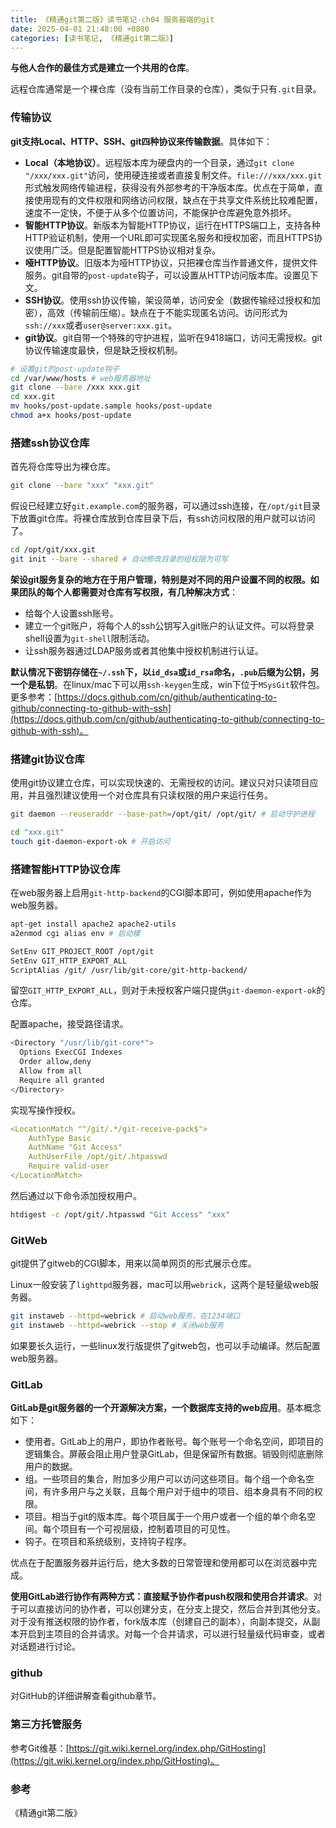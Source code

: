 ```yaml
---
title: 《精通git第二版》读书笔记·ch04 服务器端的git
date: 2025-04-01 21:48:00 +0800
categories: [读书笔记, 《精通git第二版》]
---
```


**与他人合作的最佳方式是建立一个共用的仓库**。

远程仓库通常是一个裸仓库（没有当前工作目录的仓库），类似于只有`.git`目录。

### 传输协议

**git支持Local、HTTP、SSH、git四种协议来传输数据**。具体如下：
- **Local（本地协议）**。远程版本库为硬盘内的一个目录，通过`git clone "/xxx/xxx.git"`访问，使用硬连接或者直接复制文件。`file:///xxx/xxx.git`形式触发网络传输进程，获得没有外部参考的干净版本库。优点在于简单，直接使用现有的文件权限和网络访问权限，缺点在于共享文件系统比较难配置，速度不一定快，不便于从多个位置访问，不能保护仓库避免意外损坏。
- **智能HTTP协议**。新版本为智能HTTP协议，运行在HTTPS端口上，支持各种HTTP验证机制，使用一个URL即可实现匿名服务和授权加密，而且HTTPS协议使用广泛。但是配置智能HTTPS协议相对复杂。
- **哑HTTP协议**。旧版本为哑HTTP协议，只把裸仓库当作普通文件，提供文件服务。git自带的`post-update`钩子，可以设置从HTTP访问版本库。设置见下文。
- **SSH协议**。使用ssh协议传输，架设简单，访问安全（数据传输经过授权和加密），高效（传输前压缩）。缺点在于不能实现匿名访问。访问形式为`ssh://xxx`或者`user@server:xxx.git`。
- **git协议**。git自带一个特殊的守护进程，监听在9418端口，访问无需授权。git协议传输速度最快，但是缺乏授权机制。

```bash
# 设置git的post-update钩子
cd /var/www/hosts # web服务器地址
git clone --bare /xxx xxx.git
cd xxx.git
mv hooks/post-update.sample hooks/post-update
chmod a+x hooks/post-update
```

### 搭建ssh协议仓库

首先将仓库导出为裸仓库。

```bash
git clone --bare "xxx" "xxx.git"
```

假设已经建立好`git.example.com`的服务器，可以通过ssh连接，在`/opt/git`目录下放置git仓库。将裸仓库放到仓库目录下后，有ssh访问权限的用户就可以访问了。

```bash
cd /opt/git/xxx.git
git init --bare --shared # 自动修改目录的组权限为可写
```

**架设git服务复杂的地方在于用户管理，特别是对不同的用户设置不同的权限。如果团队的每个人都需要对仓库有写权限，有几种解决方式**：
- 给每个人设置ssh账号。
- 建立一个git账户，将每个人的ssh公钥写入git账户的认证文件。可以将登录shell设置为`git-shell`限制活动。
- 让ssh服务器通过LDAP服务或者其他集中授权机制进行认证。

**默认情况下密钥存储在`~/.ssh`下，以`id_dsa`或`id_rsa`命名，`.pub`后缀为公钥，另一个是私钥**。在linux/mac下可以用`ssh-keygen`生成，win下位于`MSysGit`软件包。更多参考：[https://docs.github.com/cn/github/authenticating-to-github/connecting-to-github-with-ssh](https://docs.github.com/cn/github/authenticating-to-github/connecting-to-github-with-ssh)。

### 搭建git协议仓库

使用git协议建立仓库，可以实现快速的、无需授权的访问。建议只对只读项目应用，并且强烈建议使用一个对仓库具有只读权限的用户来运行任务。

```bash
git daemon --reuseraddr --base-path=/opt/git/ /opt/git/ # 启动守护进程

cd "xxx.git"
touch git-daemon-export-ok # 开启访问
```

### 搭建智能HTTP协议仓库

在web服务器上启用`git-http-backend`的CGI脚本即可，例如使用apache作为web服务器。

```bash
apt-get install apache2 apache2-utils
a2enmod cgi alias env # 启动模

SetEnv GIT_PROJECT_ROOT /opt/git
SetEnv GIT_HTTP_EXPORT_ALL
ScriptAlias /git/ /usr/lib/git-core/git-http-backend/
```

留空`GIT_HTTP_EXPORT_ALL`，则对于未授权客户端只提供`git-daemon-export-ok`的仓库。

配置apache，接受路径请求。

```bash
<Directory "/usr/lib/git-core*">
  Options ExecCGI Indexes
  Order allow,deny
  Allow from all
  Require all granted
</Directory>
```

实现写操作授权。

```yaml
<LocationMatch "^/git/.*/git-receive-pack$">
    AuthType Basic
    AuthName "Git Access"
    AuthUserFile /opt/git/.htpasswd
    Require valid-user
</LocationMatch>
```

然后通过以下命令添加授权用户。

```bash
htdigest -c /opt/git/.htpasswd "Git Access" "xxx"
```

### GitWeb

git提供了gitweb的CGI脚本，用来以简单网页的形式展示仓库。

Linux一般安装了`lighttpd`服务器，mac可以用`webrick`，这两个是轻量级web服务器。

```bash
git instaweb --httpd=webrick # 启动web服务，在1234端口
git instaweb --httpd=webrick --stop # 关闭web服务
```

如果要长久运行，一些linux发行版提供了gitweb包，也可以手动编译。然后配置web服务器。

### GitLab

**GitLab是git服务器的一个开源解决方案，一个数据库支持的web应用**。基本概念如下：
- 使用者。GitLab上的用户，即协作者账号。每个账号一个命名空间，即项目的逻辑集合。屏蔽会阻止用户登录GitLab，但是保留所有数据。销毁则彻底删除用户的数据。
- 组。一些项目的集合，附加多少用户可以访问这些项目。每个组一个命名空间，有许多用户与之关联，且每个用户对于组中的项目、组本身具有不同的权限。
- 项目。相当于git的版本库。每个项目属于一个用户或者一个组的单个命名空间。每个项目有一个可视层级，控制着项目的可见性。
- 钩子。在项目和系统级别，支持钩子程序。

优点在于配置服务器并运行后，绝大多数的日常管理和使用都可以在浏览器中完成。

**使用GitLab进行协作有两种方式：直接赋予协作者push权限和使用合并请求**。对于可以直接访问的协作者，可以创建分支，在分支上提交，然后合并到其他分支。对于没有推送权限的协作者，fork版本库（创建自己的副本），向副本提交，从副本开启到主项目的合并请求。对每一个合并请求，可以进行轻量级代码审查，或者对话题进行讨论。

### github

对GitHub的详细讲解查看github章节。

### 第三方托管服务

参考Git维基：[https://git.wiki.kernel.org/index.php/GitHosting](https://git.wiki.kernel.org/index.php/GitHosting)。

### 参考

《精通git第二版》
